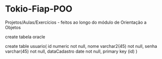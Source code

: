 # Tokio-Fiap-POO
Projetos/Aulas/Exercícios - feitos ao longo do módulo de Orientação a Objetos


create tabela oracle

create table usuario(
id numeric not null,
nome varchar2(45) not null,
senha varchar(45) not null,
dataCadastro date not null,
primary key (id)
)
